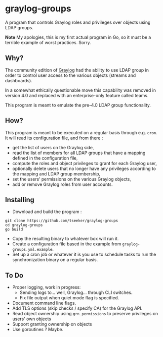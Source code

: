 graylog-groups
===============

A program that controls Graylog roles and privileges over objects using LDAP
groups.

**Note** My apologies, this is my first actual program in Go, so it must be a
terrible example of worst practices. Sorry.

Why?
-----

The community edition of [Graylog](https://graylog.org) had the ability to use
LDAP group in order to control user access to the various objects (streams and
dashboards).

In a somewhat ethically questionable move this capability was removed in version
4.0 and replaced with an enterprise-only feature called teams.

This program is meant to emulate the pre-4.0 LDAP group functionality.

How?
-----

This program is meant to be executed on a regular basis through e.g. `cron`. It
will read its configuration file, and from there :

* get the list of users on the Graylog side,
* read the list of members for all LDAP groups that have a mapping defined in
  the configuration file,
* compute the roles and object privileges to grant for each Graylog user,
* optionally delete users that no longer have any privileges according to the
  mapping and LDAP group membership,
* set the users' permissions on the various Graylog objects,
* add or remove Graylog roles from user accounts.

Installing
-----------

- Download and build the program :
```
git clone https://github.com/tseeker/graylog-groups
cd graylog-groups
go build
```
- Copy the resulting binary to whatever box will run it.
- Create a configuration file based in the example from
  `graylog-groups.yml.example`.
- Set up a cron job or whatever it is you use to schedule tasks to run the
  synchronization binary on a regular basis.

To Do
------

* Proper logging, work in progress:
  * Sending logs to... well, Graylog... through CLI switches.
  * Fix file output when quiet mode flag is specified.
* Document command line flags.
* Add TLS options (skip checks / specify CA) for the Graylog API.
* Read object ownership using `grn_permissions` to preserve privileges on users'
  own objects
* Support granting ownership on objects
* Use goroutines ? Maybe.
